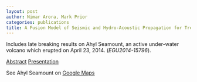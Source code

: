 ```yaml
---
layout: post
author: Nimar Arora, Mark Prior
categories: publications
title: A Fusion Model of Seismic and Hydro-Acoustic Propagation for Treaty Monitoring
---
```


Includes late breaking results on Ahyl Seamount, an active under-water
volcano which erupted on April 23, 2014. (*EGU2014-15796*).

[Abstract](Arora_EGU_14.txt) [Presentation](Arora_EGU_14.pdf)

See Ahyl Seamount on [Google Maps](http://maps.google.com/maps?q=20.43,145.04)
